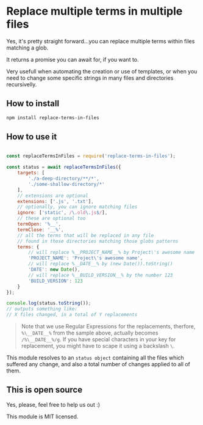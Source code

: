 # Replace multiple terms in multiple files

Yes, it's pretty straight forward...you can replace multiple terms within files matching a glob.  

It returns a promise you can await for, if you want to.

Very usefull when automating the creation or use of templates, or when you need to change some specific strings in many files and directories recursivelly.

## How to install

```sh
npm install replace-terms-in-files
```

## How to use it

```js

const replaceTermsInFiles = require('replace-terms-in-files');

const status = await replaceTermsInFiles({
    targets: [
        './a-deep-directory/**/*',
        './some-shallow-directory/*'
    ],
    // extensions are optional
    extensions: ['.js', '.txt'],
    // optionally, you can ignore matching files
    ignore: ['static', /\.old\.js$/],
    // these are optional too
    termOpen: '%__',
    termClose: '__%',
    // all the terms that will be replaced in any file
    // found in those directories matching those globs patterns
    terms: {
        // will replace %__PROJECT_NAME__% by Project\'s awesome name
        'PROJECT_NAME': 'Project\'s awesome name',
        // will replace %__DATE__% by (new Date()).toString()
        'DATE': new Date(),
        // will replace %__BUILD_VERSION__% by the number 123
        'BUILD_VERSION': 123
    }
});

console.log(status.toString());
// outputs something like:
// X files changed, in a total of Y replacements
```

> Note that we use Regular Expressions for the replacements, therfore, `%\__DATE__%` from the sample above, actually becomes `/%\__DATE__%/g`. If you have special characters in your key for replacement, you might have to scape it using a backslash `\`.

This module resolves to an `status object` containing all the files which suffered any change, and also a total number of changes applied to all of them.

## This is open source

Yes, please, feel free to help us out :)

This module is MIT licensed.
